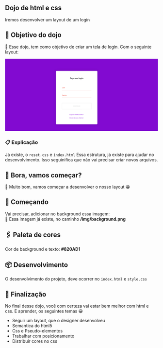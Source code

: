 ## Dojo de html e css
Iremos desenvolver um layout de um login

## 🎁 Objetivo do dojo
📌 Esse dojo, tem como objetivo de criar um tela de login. Com o seguinte layout:

<img src="https://raw.githubusercontent.com/giovannirwp/dojo-html-css/main/img/layout.png" widt="750" />

### 📋 Explicação
Já existe, o ```reset.css``` e ``` index.html ```
Essa estrutura, já existe para ajudar no desenvolvimento. Isso seguinifica que não vai precisar criar novos arquivos.

## 🚀 Bora, vamos começar?
🔩 Muito bom, vamos começar a desenvolver o nosso layout 😀

## 🥇 Começando
Vai precisar, adicionar no background essa imagem:<br />
🔧 Essa imagem já existe, no caminho <strong>/img/background.png</strong>

## 🖇️ Paleta de cores
Cor de background e texto: <strong>#820AD1</strong>

## 📦 Desenvolvimento
O desenvolvimento do projeto, deve ocorrer no ``` index.html ``` e ``` style.css ```

## 🐾 Finalização

No final desse dojo, você com certeza vai estar bem melhor com html e css.
E aprender, os seguintes temas 😀

* Seguir um layout, que o designer desenvolveu
* Semantica do html5
* Css e Pseudo-elementos
* Trabalhar com posicionamento
* Distribuir cores no css

